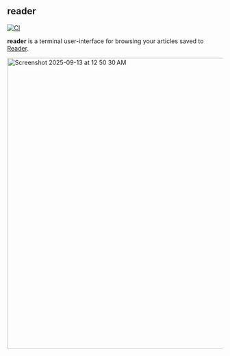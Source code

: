 ## reader

[![CI](https://github.com/terror/reader/actions/workflows/ci.yaml/badge.svg)](https://github.com/terror/reader/actions/workflows/ci.yaml)

**reader** is a terminal user-interface for browsing your articles saved to
[Reader](https://readwise.io/read).

<img width="854" height="680" alt="Screenshot 2025-09-13 at 12 50 30 AM" src="https://github.com/user-attachments/assets/ee4dcb7b-8c3e-46f7-b023-62d149645847" />
